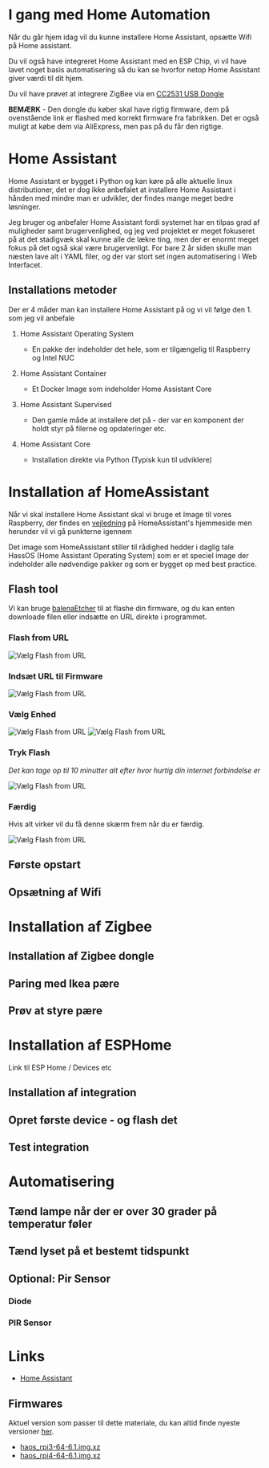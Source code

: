 # I gang med Home Automation

Når du går hjem idag vil du kunne installere Home Assistant, opsætte Wifi på Home assistant.

Du vil også have integreret Home Assistant med en ESP Chip, vi vil have lavet noget basis automatisering så du kan se hvorfor netop Home Assistant giver værdi til dit hjem.

Du vil have prøvet at integrere ZigBee via en [CC2531 USB Dongle](https://mackabler.dk/sonoff-zigbee-cc2531-usb-dongle-3685.html?utm_source=adtraction&utm_medium=affiliate&utm_campaign=adtraction&at_gd=2687A5538131C3E8D2671FD36774C1014EAF1F91)

**BEMÆRK** - Den dongle du køber skal have rigtig firmware, dem på ovenstående link er flashed med korrekt firmware fra fabrikken. Det er også muligt at købe dem via AliExpress, men pas på du får den rigtige.

# Home Assistant
Home Assistant er bygget i Python og kan køre på alle aktuelle linux distributioner, det er dog ikke anbefalet at installere Home Assistant i hånden med mindre man er udvikler, der findes mange meget bedre løsninger.

Jeg bruger og anbefaler Home Assistant fordi systemet har en tilpas grad af muligheder samt brugervenlighed, og jeg ved projektet er meget fokuseret på at det stadigvæk skal kunne alle de lækre ting, men der er enormt meget fokus på det også skal være brugervenligt. For bare 2 år siden skulle man næsten lave alt i YAML filer, og der var stort set ingen automatisering i Web Interfacet.

## Installations metoder

Der er 4 måder man kan installere Home Assistant på og vi vil følge den 1. som jeg vil anbefale

1. Home Assistant Operating System

   * En pakke der indeholder det hele, som er tilgængelig til Raspberry og Intel NUC
2. Home Assistant Container

   * Et Docker Image som indeholder Home Assistant Core
3. Home Assistant Supervised

   * Den gamle måde at installere det på - der var en komponent der holdt styr på filerne og opdateringer etc.
4. Home Assistant Core
   
   * Installation direkte via Python (Typisk kun til udviklere)

# Installation af HomeAssistant

Når vi skal installere Home Assistant skal vi bruge et Image til vores Raspberry, der findes en [vejledning](https://www.home-assistant.io/installation/raspberrypi) på HomeAssistant's hjemmeside men herunder vil vi gå punkterne igennem

Det image som HomeAssistant stiller til rådighed hedder i daglig tale HassOS (Home Assistant Operating System) som er et speciel image der indeholder alle nødvendige pakker og som er bygget op med best practice.

## Flash tool

Vi kan bruge [balenaEtcher](https://www.balena.io/etcher/) til at flashe din firmware, og du kan enten downloade filen eller indsætte en URL direkte i programmet.

### Flash from URL
![Vælg Flash from URL](https://github.com/zenturacp/hass-kursus/raw/main/Screenshots/1-etcher-1.png)

### Indsæt URL til Firmware
![Vælg Flash from URL](https://github.com/zenturacp/hass-kursus/raw/main/Screenshots/1-etcher-2.png)

### Vælg Enhed
![Vælg Flash from URL](https://github.com/zenturacp/hass-kursus/raw/main/Screenshots/1-etcher-3.png)
![Vælg Flash from URL](https://github.com/zenturacp/hass-kursus/raw/main/Screenshots/1-etcher-4.png)

### Tryk Flash
*Det kan tage op til 10 minutter alt efter hvor hurtig din internet forbindelse er*

![Vælg Flash from URL](https://github.com/zenturacp/hass-kursus/raw/main/Screenshots/1-etcher-5.png)

### Færdig
Hvis alt virker vil du få denne skærm frem når du er færdig.

![Vælg Flash from URL](https://github.com/zenturacp/hass-kursus/raw/main/Screenshots/1-etcher-6.png)

## Første opstart

## Opsætning af Wifi

# Installation af Zigbee

## Installation af Zigbee dongle

## Paring med Ikea pære

## Prøv at styre pære

# Installation af ESPHome

Link til ESP Home / Devices etc

## Installation af integration

## Opret første device - og flash det

## Test integration

# Automatisering

## Tænd lampe når der er over 30 grader på temperatur føler

## Tænd lyset på et bestemt tidspunkt

## Optional: Pir Sensor

### Diode

### PIR Sensor

# Links

* [Home Assistant](https://www.home-assistant.io)

## Firmwares
Aktuel version som passer til dette materiale, du kan altid finde nyeste versioner [her](https://www.home-assistant.io/installation/raspberrypi).

* [haos_rpi3-64-6.1.img.xz](https://github.com/zenturacp/hass-kursus/raw/main/Firmware/haos_rpi3-64-6.1.img.xz)
* [haos_rpi4-64-6.1.img.xz](https://github.com/zenturacp/hass-kursus/raw/main/Firmware/haos_rpi4-64-6.1.img.xz)
